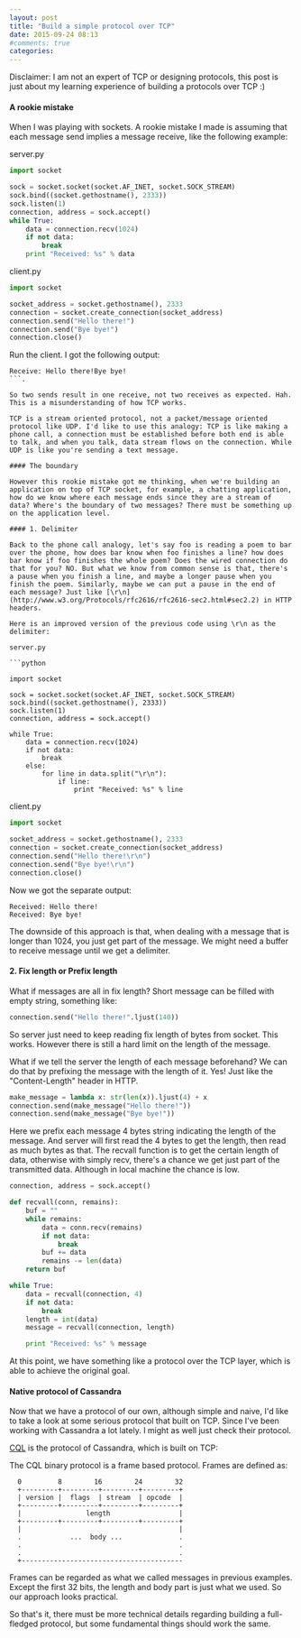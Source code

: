 ```yaml
---
layout: post
title: "Build a simple protocol over TCP"
date: 2015-09-24 08:13
#comments: true
categories:
---
```

Disclaimer: I am not an expert of TCP or designing protocols, this post is just about my learning experience of building a protocols over TCP :)

#### A rookie mistake

When I was playing with sockets. A rookie mistake I made is assuming that each message send implies a message receive, like the following example:

server.py

```python
import socket

sock = socket.socket(socket.AF_INET, socket.SOCK_STREAM)
sock.bind((socket.gethostname(), 2333))
sock.listen(1)
connection, address = sock.accept()
while True:
    data = connection.recv(1024)
    if not data:
        break
    print "Received: %s" % data
```

client.py

```python
import socket

socket_address = socket.gethostname(), 2333
connection = socket.create_connection(socket_address)
connection.send("Hello there!")
connection.send("Bye bye!")
connection.close()
```

Run the client. I got the following output:
```
Receive: Hello there!Bye bye!
```.

So two sends result in one receive, not two receives as expected. Hah. This is a misunderstanding of how TCP works.

TCP is a stream oriented protocol, not a packet/message oriented protocol like UDP. I'd like to use this analogy: TCP is like making a phone call, a connection must be established before both end is able to talk, and when you talk, data stream flows on the connection. While UDP is like you're sending a text message.

#### The boundary

However this rookie mistake got me thinking, when we're building an application on top of TCP socket, for example, a chatting application, how do we know where each message ends since they are a stream of data? Where's the boundary of two messages? There must be something up on the application level.

#### 1. Delimiter

Back to the phone call analogy, let's say foo is reading a poem to bar over the phone, how does bar know when foo finishes a line? how does bar know if foo finishes the whole poem? Does the wired connection do that for you? NO. But what we know from common sense is that, there's a pause when you finish a line, and maybe a longer pause when you finish the poem. Similarly, maybe we can put a pause in the end of each message? Just like [\r\n](http://www.w3.org/Protocols/rfc2616/rfc2616-sec2.html#sec2.2) in HTTP headers.

Here is an improved version of the previous code using \r\n as the delimiter:

server.py

```python

import socket

sock = socket.socket(socket.AF_INET, socket.SOCK_STREAM)
sock.bind((socket.gethostname(), 2333))
sock.listen(1)
connection, address = sock.accept()

while True:
    data = connection.recv(1024)
    if not data:
        break
    else:
        for line in data.split("\r\n"):
            if line:
                print "Received: %s" % line
```

client.py

```python
import socket

socket_address = socket.gethostname(), 2333
connection = socket.create_connection(socket_address)
connection.send("Hello there!\r\n")
connection.send("Bye bye!\r\n")
connection.close()
```

Now we got the separate output:
```
Received: Hello there!
Received: Bye bye!
```

The downside of this approach is that, when dealing with a message that is longer than 1024, you just get part of the message. We might need a buffer to receive message until we get a delimiter.

#### 2. Fix length or Prefix length

What if messages are all in fix length? Short message can be filled with empty string, something like:
```python
connection.send("Hello there!".ljust(140))
```

So server just need to keep reading fix length of bytes from socket. This works. However there is still a hard limit on the length of the message.

What if we tell the server the length of each message beforehand? We can do that by prefixing the message with the length of it. Yes! Just like the "Content-Length" header in HTTP.
```python
make_message = lambda x: str(len(x)).ljust(4) + x
connection.send(make_message("Hello there!"))
connection.send(make_message("Bye bye!"))
```

Here we prefix each message 4 bytes string indicating the length of the message. And server will first read the 4 bytes to get the length, then read as much bytes as that. The recvall function is to get the certain length of data, otherwise with simply recv, there's a chance we get just part of the transmitted data. Although in local machine the chance is low.

``` python
connection, address = sock.accept()

def recvall(conn, remains):
    buf = ""
    while remains:
        data = conn.recv(remains)
        if not data:
            break
        buf += data
        remains -= len(data)
    return buf

while True:
    data = recvall(connection, 4)
    if not data:
        break
    length = int(data)
    message = recvall(connection, length)

    print "Received: %s" % message
```

At this point, we have something like a protocol over the TCP layer, which is able to achieve the original goal.

#### Native protocol of Cassandra

Now that we have a protocol of our own, although simple and naive, I'd like to take a look at some serious protocol that built on TCP. Since I've been working with Cassandra a lot lately. I might as well just check their protocol.

[CQL](https://git-wip-us.apache.org/repos/asf?p=cassandra.git;a=blob_plain;f=doc/native_protocol.spec;hb=refs/heads/cassandra-1.2) is the protocol of Cassandra, which is built on TCP:

<quote>
  The CQL binary protocol is a frame based protocol. Frames are defined as:

      0         8        16        24        32
      +---------+---------+---------+---------+
      | version |  flags  | stream  | opcode  |
      +---------+---------+---------+---------+
      |                length                 |
      +---------+---------+---------+---------+
      |                                       |
      .            ...  body ...              .
      .                                       .
      .                                       .
      +----------------------------------------

</quote>

Frames can be regarded as what we called messages in previous examples. Except the first 32 bits, the length and body part is just what we used. So our approach looks practical.

So that's it, there must be more technical details regarding building a full-fledged protocol, but some fundamental things should work the same.
